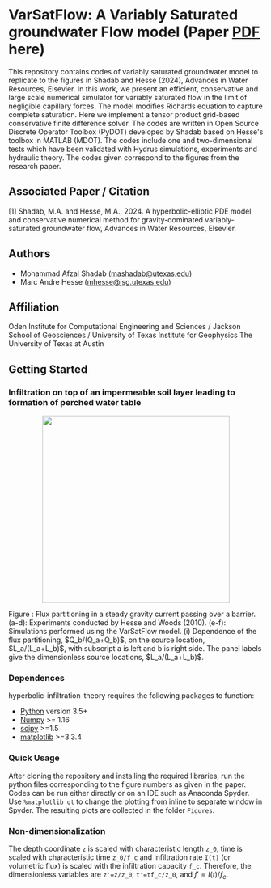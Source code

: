 # VarSatFlow: A Variably Saturated groundwater Flow model (Paper [PDF]([https://www.python.org/](https://arxiv.org/abs/2210.04724))  here)

This repository contains codes of variably saturated groundwater model to replicate to the figures in Shadab and Hesse (2024), Advances in Water Resources, Elsevier. In this work, we present an efficient, conservative and large scale numerical simulator for variably saturated flow in the limit of negligible capillary forces. The model modifies Richards equation to capture complete saturation. Here we implement a tensor product grid-based conservative finite difference solver. The codes are written in Open Source Discrete Operator Toolbox (PyDOT) developed by Shadab based on Hesse's toolbox in MATLAB (MDOT). The codes include one and two-dimensional tests which have been validated with Hydrus simulations, experiments and hydraulic theory. The codes given correspond to the figures from the research paper. 

## Associated Paper / Citation
[1] Shadab, M.A. and Hesse, M.A., 2024. A hyperbolic-elliptic PDE model and conservative numerical method for gravity-dominated variably-saturated groundwater flow, Advances in Water Resources, Elsevier.

## Authors
- Mohammad Afzal Shadab (mashadab@utexas.edu)
- Marc Andre Hesse (mhesse@jsg.utexas.edu)

## Affiliation
Oden Institute for Computational Engineering and Sciences / Jackson School of Geosciences / University of Texas Institute for Geophysics
The University of Texas at Austin

## Getting Started
### Infiltration on top of an impermeable soil layer leading to formation of perched water table
<p align="center">
<img src="./CoverFigures/Cover.png" height="370">
</p>
Figure : Flux partitioning in a steady gravity current passing over a barrier. (a-d): Experiments conducted by Hesse and Woods (2010). (e-f): Simulations performed using the VarSatFlow model. (i) Dependence of the flux partitioning, $Q_b/(Q_a+Q_b)$, on the source location, $L_a/(L_a+L_b)$, with subscript a is left and b is right side. The panel labels give the dimensionless source locations, $L_a/(L_a+L_b)$.




### Dependences

hyperbolic-infiltration-theory requires the following packages to function:
- [Python](https://www.python.org/) version 3.5+
- [Numpy](http://www.numpy.org/) >= 1.16
- [scipy](https://www.scipy.org/) >=1.5
- [matplotlib](https://matplotlib.org/) >=3.3.4


### Quick Usage
After cloning the repository and installing the required libraries, run the python files corresponding to the figure numbers as given in the paper. Codes can be run either directly or on an IDE such as Anaconda Spyder. Use `%matplotlib qt` to change the plotting from inline to separate window in Spyder. The resulting plots are collected in the folder `Figures`.

### Non-dimensionalization
The depth coordinate `z` is scaled with characteristic length `z_0`, time is scaled with characteristic time `z_0/f_c` and infiltration rate `I(t)` (or volumetric flux) is scaled with the infiltration capacity `f_c`. Therefore, the dimensionless variables are `z'=z/z_0`, `t'=tf_c/z_0`, and $`f'=I(t)/f_c`$.

